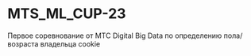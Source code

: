 # MTS_ML_CUP-23
Первое соревнование от МТС Digital Big Data по определению пола/возраста владельца cookie 



